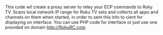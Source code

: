 This code wil create a proxy server to reley your ECP commands to Roky TV.
Scans local network IP range for Roku TV sets and collects all apps and channels on 
them when started, in order to sent this info to clent for displaying on interface.
You can use PHP code for interface or just use one provided on domain http://RohuRC.com
